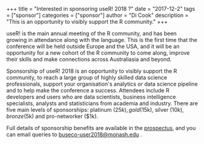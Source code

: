 +++
title = "Interested in sponsoring useR! 2018 ?"
date = "2017-12-2"
tags = ["sponsor"]
categories = ["sponsor"]
author = "Di Cook"
description = "This is an opportunity to visibly support the R community."
+++

useR! is the main annual meeting of the R community, and has been growing in attendance along with the language. This is the first time that the conference will be held outside Europe and the USA, and it will be an opportunity for a new cohort of the R community to come along, improve their skills and make connections across Australiasia and beyond.

Sponsorship of useR! 2018 is an opportunity to visibly support the R community, to reach a large group of highly skilled data science professionals, support your organisation's analytics or data science pipeline and to help make the conference a success. Attendees include R developers and users who are data scientists, business intelligence specialists, analysts and statisticians from academia and industry. There are five main levels of sponsorships: platinum ($25k), gold ($15k), silver ($10k), bronze ($5k) and pro-networker ($1k).

Full details of sponsorship benefits are available in the [prospectus](https://user2018.r-project.org/img/useR2018sponsorship.pdf), and you can email queries to buseco-user2018@monash.edu .
